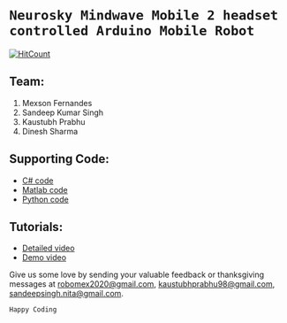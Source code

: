 # `Neurosky Mindwave Mobile 2 headset controlled Arduino Mobile Robot`
[![HitCount](http://hits.dwyl.com/MexsonFernandes/EEG-controlled-Robot-using-Neurosky-Mindwave-Mobile2.svg)](http://hits.dwyl.com/MexsonFernandes/EEG-controlled-Robot-using-Neurosky-Mindwave-Mobile2)

## Team:
 1) Mexson Fernandes
 2) Sandeep Kumar Singh
 3) Kaustubh Prabhu 
 4) Dinesh Sharma
 
## Supporting Code:
* [C# code](https://gist.github.com/MexsonFernandes/c08ad378e7cad5c98b5c2dc912797dc1)
* [Matlab code](https://gist.github.com/MexsonFernandes/37d56c2d3a0adaf7d54f7d3faa5b0c80)
* [Python code](https://gist.github.com/MexsonFernandes/ae332b7575b147c206f74971a4089d09)

## Tutorials:
 * [Detailed video](https://www.youtube.com/watch?v=qIGQx0UZYqM)
 * [Demo video](https://www.youtube.com/watch?v=NvAaQxYbxxo)

Give us some love by sending your valuable feedback or thanksgiving messages at robomex2020@gmail.com, kaustubhprabhu98@gmail.com, sandeepsingh.nita@gmail.com. 

`Happy Coding`
